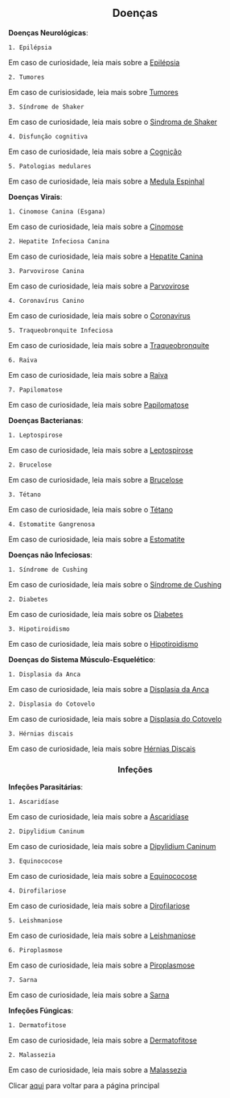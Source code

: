 <h2 style="text-align:center">Doenças</h2>


**Doenças Neurológicas**:

    1. Epilépsia 

Em caso de curiosidade, leia mais sobre a [Epilépsia](https://pt.wikipedia.org/wiki/Epilepsia)

    2. Tumores

Em caso de curisiosidade, leia mais sobre [Tumores](https://pt.wikipedia.org/wiki/Neoplasia)

    3. Síndrome de Shaker

Em caso de curiosidade, leia mais sobre o [Sindroma de Shaker](https://westiefoundation.org/files/galleries/white-shaker-ebook.pdf)

    4. Disfunção cognitiva

Em caso de curiosidade, leia mais sobre a [Cognição](https://pt.wikipedia.org/wiki/Cogni%C3%A7%C3%A3o_social)

    5. Patologias medulares

Em caso de curiosidade, leia mais sobre a [Medula Espinhal](https://pt.wikipedia.org/wiki/Medula_espinhal)

**Doenças Virais**: 
    
    1. Cinomose Canina (Esgana)

Em caso de curiosidade, leia mais sobre a [Cinomose](https://pt.wikipedia.org/wiki/Cinomose)

    2. Hepatite Infeciosa Canina

Em caso de curiosidade, leia mais sobre a [Hepatite Canina](https://pt.wikipedia.org/wiki/Hepatite_infecciosa_canina)

    3. Parvovirose Canina

Em caso de curiosidade, leia mais sobre a [Parvovirose](https://pt.wikipedia.org/wiki/Parvov%C3%ADrus)

    4. Coronavírus Canino

Em caso de curiosidade, leia mais sobre o [Coronavirus](https://pt.wikipedia.org/wiki/Coronav%C3%ADrus)

    5. Traqueobronquite Infeciosa

Em caso de curiosidade, leia mais sobre a [Traqueobronquite](https://pt.wikipedia.org/wiki/Traqueobronquite_aguda)

    6. Raiva

Em caso de curiosidade, leia mais sobre a [Raiva](https://pt.wikipedia.org/wiki/Raiva_(doen%C3%A7a))

    7. Papilomatose

Em caso de curiosidade, leia mais sobre [Papilomatose](https://pt.wikipedia.org/wiki/Papilomatose_respirat%C3%B3ria)

**Doenças Bacterianas**: 

    1. Leptospirose

Em caso de curiosidade, leia mais sobre a [Leptospirose](https://pt.wikipedia.org/wiki/Leptospirose)

    2. Brucelose

Em caso de curiosidade, leia mais sobre a [Brucelose](https://pt.wikipedia.org/wiki/Brucelose)

    3. Tétano

Em caso de curiosidade, leia mais sobre o [Tétano](https://pt.wikipedia.org/wiki/T%C3%A9tano)

    4. Estomatite Gangrenosa

Em caso de curiosidade, leia mais sobre a [Estomatite](https://pt.wikipedia.org/wiki/Estomatite)

**Doenças não Infeciosas**:

    1. Síndrome de Cushing

Em caso de curiosidade, leia mais sobre o [Síndrome de Cushing](https://pt.wikipedia.org/wiki/S%C3%ADndrome_de_Cushing)

    2. Diabetes

Em caso de curiosidade, leia mais sobre os [Diabetes](https://pt.wikipedia.org/wiki/Diabetes_mellitus)

    3. Hipotiroidismo

Em caso de curiosidade, leia mais sobre o [Hipotiroidismo](https://pt.wikipedia.org/wiki/Hipotiroidismo)

**Doenças do Sistema Músculo-Esquelético**:

    1. Displasia da Anca

Em caso de curiosidade, leia mais sobre a [Displasia da Anca](https://pt.wikipedia.org/wiki/Displasia_de_desenvolvimento_da_anca)

    2. Displasia do Cotovelo

Em caso de curiosidade, leia mais sobre a [Displasia do Cotovelo](https://pt.wikipedia.org/wiki/Displasia_de_cotovelo)

    3. Hérnias discais

Em caso de curiosidade, leia mais sobre [Hérnias Discais](https://pt.wikipedia.org/wiki/H%C3%A9rnia_de_disco)

<h3 style="text-align:center">Infeções</h3>

**Infeções Parasitárias**: 

    1. Ascaridíase

Em caso de curiosidade, leia mais sobre a [Ascaridíase](https://pt.wikipedia.org/wiki/Ascarid%C3%ADase)

    2. Dipylidium Caninum

Em caso de curiosidade, leia mais sobre a [Dipylidium Caninum](https://pt.wikipedia.org/wiki/Dipylidium_caninum)

    3. Equinococose

Em caso de curiosidade, leia mais sobre a [Equinococose](https://pt.wikipedia.org/wiki/Equinococose)

    4. Dirofilariose

Em caso de curiosidade, leia mais sobre a [Dirofilariose](https://pt.wikipedia.org/wiki/Dirofilariose)

    5. Leishmaniose

Em caso de curiosidade, leia mais sobre a [Leishmaniose](https://pt.wikipedia.org/wiki/Leishmaniose_canina)

    6. Piroplasmose

Em caso de curiosidade, leia mais sobre a [Piroplasmose](https://pt.wikipedia.org/wiki/Babesiose)

    7. Sarna

Em caso de curiosidade, leia mais sobre a [Sarna](https://pt.wikipedia.org/wiki/Sarna)

**Infeções Fúngicas**:

    1. Dermatofitose

Em caso de curiosidade, leia mais sobre a [Dermatofitose](https://pt.wikipedia.org/wiki/Dermatofitose)

    2. Malassezia

Em caso de curiosidade, leia mais sobre a [Malassezia](https://pt.wikipedia.org/wiki/Malassezia)

Clicar [aqui](../README.md) para voltar para a página principal
